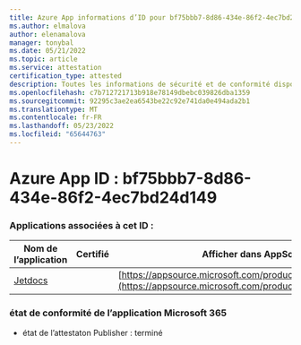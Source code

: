 ```yaml
---
title: Azure App informations d’ID pour bf75bbb7-8d86-434e-86f2-4ec7bd24d149
ms.author: elmalova
author: elenamalova
manager: tonybal
ms.date: 05/21/2022
ms.topic: article
ms.service: attestation
certification_type: attested
description: Toutes les informations de sécurité et de conformité disponibles pour bf75bbb7-8d86-434e-86f2-4ec7bd24d149.
ms.openlocfilehash: c7b712721713b918e78149dbebc039826dba1359
ms.sourcegitcommit: 92295c3ae2ea6543be22c92e741da0e494ada2b1
ms.translationtype: MT
ms.contentlocale: fr-FR
ms.lasthandoff: 05/23/2022
ms.locfileid: "65644763"
---
```

# <a name="azure-app-id-bf75bbb7-8d86-434e-86f2-4ec7bd24d149"></a>Azure App ID : bf75bbb7-8d86-434e-86f2-4ec7bd24d149


### <a name="apps-associated-with-this-id"></a>Applications associées à cet ID :
| **Nom de l’application** | **Certifié** | **Afficher dans AppSource** |
|--------------|---------------|-----------------------|
| [Jetdocs](../forward/WA200002236.md) |  | [https://appsource.microsoft.com/product/office/WA200002236](https://appsource.microsoft.com/product/office/WA200002236) |

### <a name="microsoft-365-app-compliance-status"></a>état de conformité de l’application Microsoft 365
- état de l’attestaton Publisher : terminé
